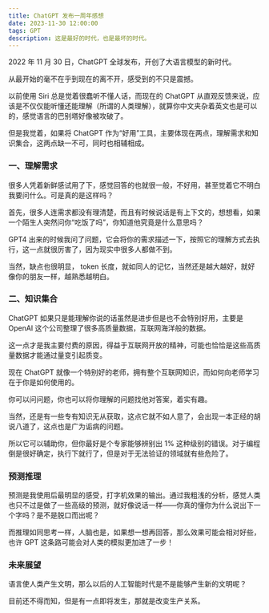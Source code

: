 ```yaml
---
title: ChatGPT 发布一周年感想
date: 2023-11-30 12:00:00
tags: GPT
description: 这是最好的时代，也是最坏的时代。
---
```


2022 年 11 月 30 日，ChatGPT 全球发布，开创了大语言模型的新时代。

从最开始的毫不在乎到现在的离不开，感受到的不只是震撼。

以前使用 Siri 总是觉着很蠢听不懂人话，而现在的 ChatGPT 从直观反馈来说，应该是不仅仅能听懂还能理解（所谓的人类理解），就算你中文夹杂着英文也是可以的，感觉语言的巴别塔好像被攻破了。

但是我觉着，如果将 ChatGPT 作为“好用”工具，主要体现在两点，理解需求和知识集合，这两点缺一不可，同时也相辅相成。

### 一、理解需求

很多人凭着新鲜感试用了下，感觉回答的也就很一般，不好用，甚至觉着它不明白我要问什么。可是真的是这样吗？

首先，很多人连需求都没有理清楚，而且有时候说话是有上下文的，想想看，如果一个陌生人突然问你“吃饭了吗”，你知道他究竟是什么意思吗？

GPT4 出来的时候我问了问题，它会将你的需求描述一下，按照它的理解方式去执行，这一点就很厉害了，因为现实中很多人都做不到。

当然，缺点也很明显， token 长度，就如同人的记忆，当然还是越大越好，就好像你的朋友一样，越熟悉越明白。

### 二、知识集合

ChatGPT 如果只是能理解你说的话虽然是进步但是也不会特别好用，主要是 OpenAI 这个公司整理了很多高质量数据，互联网海洋般的数据。

这一点才是我主要付费的原因，得益于互联网开放的精神，可能也恰恰是这些高质量数据才能通过量变引起质变。

现在 ChatGPT 就像一个特别好的老师，拥有整个互联网知识，而如何向老师学习在于你是如何使用的。

你可以问问题，你也可以将你理解的问题找他对答案，着实有趣。

当然，还是有一些专有知识无从获取，这点它就不如人意了，会出现一本正经的胡说八道了，这点也是广为诟病的问题。

所以它可以辅助你，但你最好是个专家能够辨别出 1% 这种级别的错误。对于编程倒是很好确定，执行下就行了，但是对于无法验证的领域就有些危险了。


### 预测推理

预测是我使用后最明显的感受，打字机效果的输出。通过我粗浅的分析，感觉人类也只不过是做了一些高级的预测，就好像说话一样——你真的懂你为什么说出下一个字吗？是不是脱口而出呢？

而推理如同思考一样，人脑也是，如果想一想再回答，那么效果可能会相对好些，也许 GPT 这条路可能会对人类的模拟更加进了一步！

### 未来展望

语言使人类产生文明，那么以后的人工智能时代是不是能够产生新的文明呢？

目前还不得而知，但是有一点即将发生，那就是改变生产关系。
　